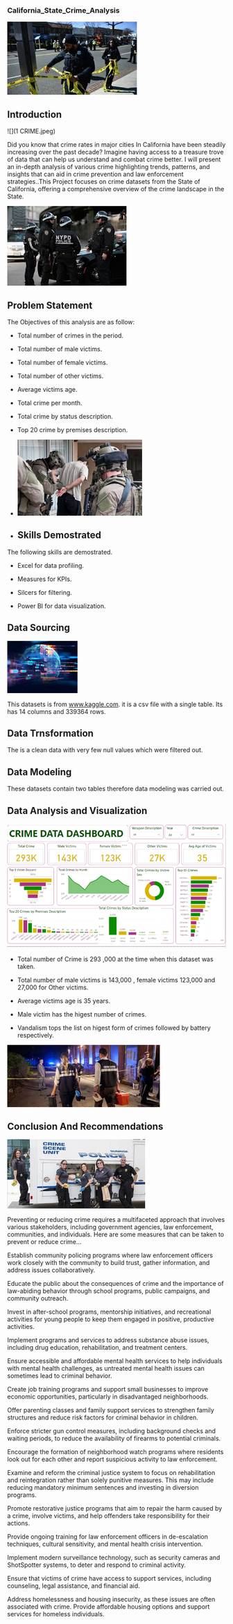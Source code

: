 ### California_State_Crime_Analysis
![](crime4.jpeg)

## Introduction
![](1 CRIME.jpeg)

Did you know that crime rates in major cities In California have been steadily increasing over the past decade? Imagine having access to a treasure trove of data that can help us understand and combat crime better.  I will present an in-depth analysis of various crime highlighting trends, patterns, and insights that can aid in crime prevention and law enforcement strategies..This Project focuses on crime datasets from the State of California, offering a comprehensive overview of the crime landscape in the State.

![](crime3.jpeg)

## Problem Statement

The Objectives of this analysis are as follow:

- Total number of crimes in the period.

- Total number of male victims.

- Total number of female victims.

- Total number of other victims.

- Average victims age.

- Total crime per month.

- Total crime by status description.

- Top 20 crime by premises description.

- ![](Crime1.jpeg)

-  ## Skills Demostrated

  The following skills are demostrated.

  - Excel for data profiling.
    
  - Measures for KPIs.
    
  - Silcers for filtering.
    
  - Power BI for data visualization.

## Data Sourcing 
![](datasource.jpeg)


This datasets is from www.kaggle.com. it is a csv file with a single table. Its has 14 columns and 339364 rows.


## Data Trnsformation 

The is a clean data with very few null values which  were filtered out. 


## Data Modeling 

These datasets contain two tables therefore data modeling was carried out.



## Data Analysis and Visualization 

![](crimedashboard.png)

- Total number of Crime is 293 ,000 at the time when this dataset was taken.

- Total number of male victims is 143,000   , female victims 123,000 and 27,000 for Other victims.

- Average victims age is 35 years.

- Male victim has the higest number of crimes.

- Vandalism tops the list on higest form of crimes followed by battery respectively.


![](scene.jpg)

## Conclusion And Recommendations

![](imag.jpg)


Preventing or reducing crime requires a multifaceted approach that involves various stakeholders, including government agencies, law enforcement, communities, and individuals. Here are some measures that can be taken to prevent or reduce crime...

Establish community policing programs where law enforcement officers work closely with the community to build trust, gather information, and address issues collaboratively.

Educate the public about the consequences of crime and the importance of law-abiding behavior through school programs, public campaigns, and community outreach.
 
Invest in after-school programs, mentorship initiatives, and recreational activities for young people to keep them engaged in positive, productive activities.

Implement programs and services to address substance abuse issues, including drug education, rehabilitation, and treatment centers.

Ensure accessible and affordable mental health services to help individuals with mental health challenges, as untreated mental health issues can sometimes lead to criminal behavior.

Create job training programs and support small businesses to improve economic opportunities, particularly in disadvantaged neighborhoods.

Offer parenting classes and family support services to strengthen family structures and reduce risk factors for criminal behavior in children.

Enforce stricter gun control measures, including background checks and waiting periods, to reduce the availability of firearms to potential criminals.
 
Encourage the formation of neighborhood watch programs where residents look out for each other and report suspicious activity to law enforcement.

Examine and reform the criminal justice system to focus on rehabilitation and reintegration rather than solely punitive measures. This may include reducing mandatory minimum sentences and investing in diversion programs.

Promote restorative justice programs that aim to repair the harm caused by a crime, involve victims, and help offenders take responsibility for their actions.

Provide ongoing training for law enforcement officers in de-escalation techniques, cultural sensitivity, and mental health crisis intervention.

Implement modern surveillance technology, such as security cameras and ShotSpotter systems, to deter and respond to criminal activity.

Ensure that victims of crime have access to support services, including counseling, legal assistance, and financial aid.

Address homelessness and housing insecurity, as these issues are often associated with crime. Provide affordable housing options and support services for homeless individuals.
